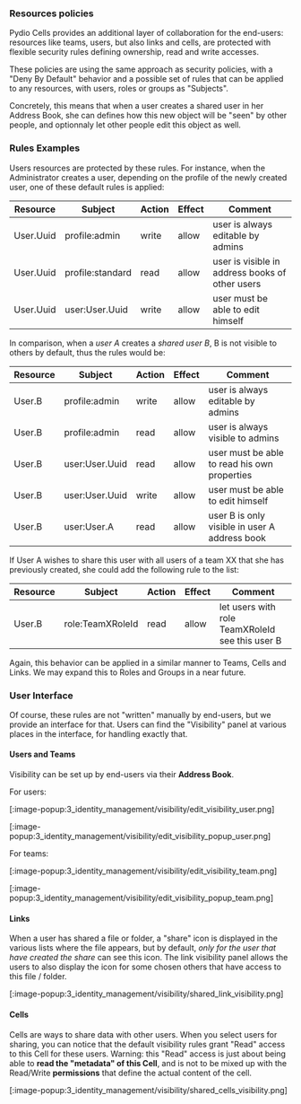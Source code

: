 ### Resources policies

Pydio Cells provides an additional layer of collaboration for the end-users: resources like teams, users, but also links and cells, are protected with flexible security rules defining ownership, read and write accesses.

These policies are using the same approach as security policies, with a "Deny By Default" behavior and a possible set of rules that can be applied to any resources, with users, roles or groups as "Subjects".

Concretely, this means that when a user creates a shared user in her Address Book, she can defines how this new object will be "seen" by other people, and optionnaly let other people edit this object as well.

### Rules Examples

Users resources are protected by these rules. For instance, when the Administrator creates a user, depending on the profile of the newly created user, one of these default rules is applied:

| Resource  | Subject          | Action | Effect | Comment                                         |
| --------- | ---------------- | ------ | ------ | ----------------------------------------------- |
| User.Uuid | profile:admin    | write  | allow  | user is always editable by admins               |
| User.Uuid | profile:standard | read   | allow  | user is visible in address books of other users |
| User.Uuid | user:User.Uuid   | write  | allow  | user must be able to edit himself               |

In comparison, when a _user A_ creates a _shared user B_, B is not visible to others by default, thus the rules would be:

| Resource | Subject        | Action | Effect | Comment                                       |
| -------- | -------------- | ------ | ------ | --------------------------------------------- |
| User.B   | profile:admin  | write  | allow  | user is always editable by admins             |
| User.B   | profile:admin  | read   | allow  | user is always visible to admins              |
| User.B   | user:User.Uuid | read   | allow  | user must be able to read his own properties  |
| User.B   | user:User.Uuid | write  | allow  | user must be able to edit himself             |
| User.B   | user:User.A    | read   | allow  | user B is only visible in user A address book |

If User A wishes to share this user with all users of a team XX that she has previously created, she could add the following rule to the list:

| Resource | Subject          | Action | Effect | Comment                                         |
| -------- | ---------------- | ------ | ------ | ----------------------------------------------- |
| User.B   | role:TeamXRoleId | read   | allow  | let users with role TeamXRoleId see this user B |

Again, this behavior can be applied in a similar manner to Teams, Cells and Links. We may expand this to Roles and Groups in a near future.

### User Interface

Of course, these rules are not "written" manually by end-users, but we provide an interface for that. Users can find the "Visibility" panel at various places in the interface, for handling exactly that.

#### Users and Teams

Visibility can be set up by end-users via their **Address Book**.

For users:

[:image-popup:3_identity_management/visibility/edit_visibility_user.png]  

[:image-popup:3_identity_management/visibility/edit_visibility_popup_user.png]

For teams:

[:image-popup:3_identity_management/visibility/edit_visibility_team.png]  

[:image-popup:3_identity_management/visibility/edit_visibility_popup_team.png]

#### Links

When a user has shared a file or folder, a "share" icon is displayed in the various lists where the file appears, but by default, _only for the user that have created the share_ can see this icon.
The link visibility panel allows the users to also display the icon for some chosen others that have access to this file / folder.

[:image-popup:3_identity_management/visibility/shared_link_visibility.png]

#### Cells

Cells are ways to share data with other users. When you select users for sharing, you can notice that the default visibility rules grant "Read" access to this Cell for these users. Warning: this "Read" access is just about being able to **read the "metadata" of this Cell**, and is not to be mixed up with the Read/Write **permissions** that define the actual content of the cell.

[:image-popup:3_identity_management/visibility/shared_cells_visibility.png]
